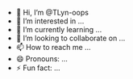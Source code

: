 - 👋 Hi, I’m @TLyn-oops
- 👀 I’m interested in ...
- 🌱 I’m currently learning ...
- 💞️ I’m looking to collaborate on ...
- 📫 How to reach me ...
- 😄 Pronouns: ...
- ⚡ Fun fact: ...

<!---
TLyn-oops/TLyn-oops is a ✨ special ✨ repository because its `README.md` (this file) appears on your GitHub profile.
You can click the Preview link to take a look at your changes.
--->
